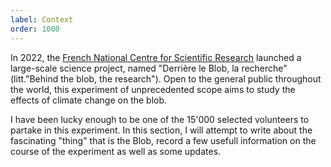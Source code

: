 ```yaml
---
label: Context
order: 1000
---
```


In 2022, the [French National Centre for Scientific Research](https://en.wikipedia.org/wiki/French_National_Centre_for_Scientific_Research) launched a large-scale science project, named "Derrière le Blob, la recherche" (litt."Behind the blob, the research"). Open to the general public throughout the world, this experiment of unprecedented scope aims to study the effects of climate change on the blob.

I have been lucky enough to be one of the 15'000 selected volunteers to partake in this experiment. In this section, I will attempt to write about the fascinating "thing" that is the Blob, record a few usefull information on the course of the experiment as well as some updates.
